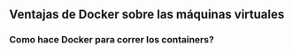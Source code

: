 
## Ventajas de Docker sobre las máquinas virtuales


### Como hace Docker para correr los containers?